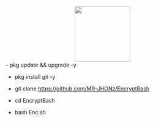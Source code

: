 <center>
  <img height="145px"src="https://i.ibb.co/mG0P9qK/1711203268-picsay.png"></img>
</center>
- pkg update && upgrade -y

- pkg install git -y

- git clone https://github.com/MR-JHONz/EncryptBash

- cd EncryptBash

- bash Enc.sh
